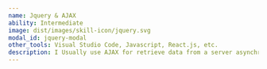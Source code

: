 ```yaml
---
name: Jquery & AJAX
ability: Intermediate
image: dist/images/skill-icon/jquery.svg
modal_id: jquery-modal
other_tools: Visual Studio Code, Javascript, React.js, etc.
description: I Usually use AJAX for retrieve data from a server asynchronously.
---
```

